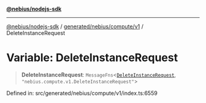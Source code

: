 [**@nebius/nodejs-sdk**](../../../../../README.md)

***

[@nebius/nodejs-sdk](../../../../../README.md) / [generated/nebius/compute/v1](../README.md) / DeleteInstanceRequest

# Variable: DeleteInstanceRequest

> **DeleteInstanceRequest**: `MessageFns`\<[`DeleteInstanceRequest`](../interfaces/DeleteInstanceRequest.md), `"nebius.compute.v1.DeleteInstanceRequest"`\>

Defined in: src/generated/nebius/compute/v1/index.ts:6559
